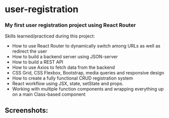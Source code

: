 # user-registration
### My first user registration project using React Router

Skills learned/practiced during this project:
- How to use React Router to dynamically switch among URLs as well as redirect the user
- How to build a backend server using JSON-server
- How to build a REST API
- How to use Axios to fetch data from the backend
- CSS Grid, CSS Flexbox, Bootstrap, media queries and responsive design
- How to create a fully functional CRUD registration system
- React workflow using JSX, state, setState and props.
- Working with multiple function components and wrapping everything up on a main Class-based component

## Screenshots:
